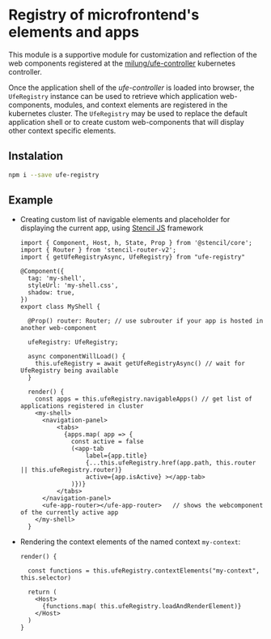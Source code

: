# Registry of microfrontend's elements and apps

This module is a supportive module for customization and reflection of the web components registered at the [milung/ufe-controller](https://github.com/milung/ufe-controller#readme) kubernetes controller.

Once the application shell of the _ufe-controller_ is loaded into browser, the `UfeRegistry` instance can be used to retrieve which
application web-components, modules, and context elements are registered
in the kubernetes cluster. The `UfeRegistry` may be used to replace the default application shell or to create custom web-components that will display other context specific elements.

## Instalation

```sh
npm i --save ufe-registry
```

## Example

* Creating custom list of navigable elements and placeholder for displaying the current app, using [Stencil JS](https://stenciljs.com/) framework

  ```tsx
  import { Component, Host, h, State, Prop } from '@stencil/core';
  import { Router } from 'stencil-router-v2';
  import { getUfeRegistryAsync, UfeRegistry} from "ufe-registry"

  @Component({
    tag: 'my-shell',
    styleUrl: 'my-shell.css',
    shadow: true,
  })
  export class MyShell {

    @Prop() router: Router; // use subrouter if your app is hosted in another web-component
    
    ufeRegistry: UfeRegistry;

    async componentWillLoad() {
      this.ufeRegistry = await getUfeRegistryAsync() // wait for UfeRegistry being available
    }
    
    render() {
      const apps = this.ufeRegistry.navigableApps() // get list of applications registered in cluster
      <my-shell>
        <navigation-panel>
            <tabs>
              {apps.map( app => {
                const active = false
                (<app-tab
                    label={app.title} 
                    {...this.ufeRegistry.href(app.path, this.router || this.ufeRegistry.router)}
                    active={app.isActive} ></app-tab>
                )})}
            </tabs>    
        </navigation-panel>
        <ufe-app-router></ufe-app-router>   // shows the webcomponent of the currently active app
      </my-shell>
    }
  ```

* Rendering the context elements of the named context `my-context`:

  ```tsx
  render() {
    
    const functions = this.ufeRegistry.contextElements("my-context", this.selector)

    return (
      <Host>
        {functions.map( this.ufeRegistry.loadAndRenderElement)}
      </Host>
    )
  }
  ```
